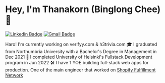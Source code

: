 # Hey, I'm Thanakorn (Binglong Chee) 👋

[![Linkedin Badge](https://img.shields.io/badge/-ThanakornChee-blue?style=flat-square&logo=linkedin&logoColor=white&link=https://www.linkedin.com/in/thanakorn-chee/)](https://www.linkedin.com/in/thanakorn-chee/) [![Gmail Badge](https://img.shields.io/badge/-Binglong2206@gmail.com-red?style=flat-square&logo=gmail&logoColor=white&link=mailto:binglong2206@gmail.com)](mailto:binglong2206@gmail.com)  


Haro! I'm currently working on verifyy.com & h3trivia.com
🎓 I graduated from Northumbria University with a Bachelor's Degree in Management in Dec 2021
📖 I completed University of Helsinki's Fullstack Development program in Jun 2022
🛠 I have 1 YOE building full-stack web apps for production. One of the main engineer that worked on [Shopify Fulfillment Network](https://www.resumebuilder.resubae.com)


